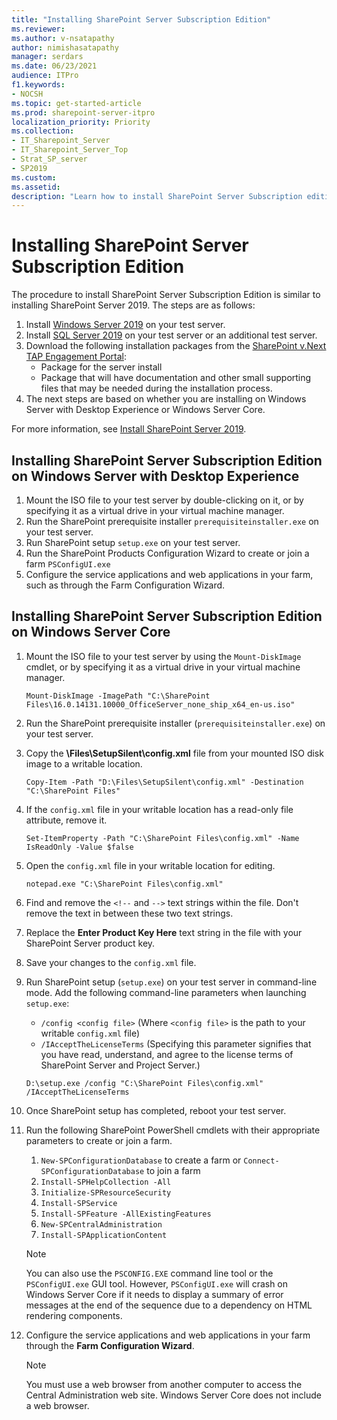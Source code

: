 ```yaml
---
title: "Installing SharePoint Server Subscription Edition"
ms.reviewer: 
ms.author: v-nsatapathy
author: nimishasatapathy
manager: serdars
ms.date: 06/23/2021
audience: ITPro
f1.keywords:
- NOCSH
ms.topic: get-started-article
ms.prod: sharepoint-server-itpro
localization_priority: Priority
ms.collection:
- IT_Sharepoint_Server
- IT_Sharepoint_Server_Top
- Strat_SP_server
- SP2019
ms.custom: 
ms.assetid:
description: "Learn how to install SharePoint Server Subscription edition in various topologies."
---
```

    
# Installing SharePoint Server Subscription Edition
<a name="section1"> </a>

The procedure to install SharePoint Server Subscription Edition is similar to installing SharePoint Server 2019. The steps are as follows:

1. Install [Windows Server 2019](https://www.microsoft.com/en-in/evalcenter/evaluate-windows-server-2019) on your test server.
2. Install [SQL Server 2019](https://www.microsoft.com/en-in/evalcenter/evaluate-sql-server-2019) on your test server or an additional test server.
3. Download the following installation packages from the [SharePoint v.Next TAP Engagement Portal](https://partner.microsoft.com/dashboard/directory):
    - Package for the server install
    - Package that will have documentation and other small supporting files that may be needed during the installation process.
5. The next steps are based on whether you are installing on Windows Server with Desktop Experience or Windows Server Core.

For more information, see [Install SharePoint Server 2019](install-for-sharepoint-server-2019.md).

## Installing SharePoint Server Subscription Edition on Windows Server with Desktop Experience

1. Mount the ISO file to your test server by double-clicking on it, or by specifying it as a virtual drive in your virtual machine manager.
2. Run the SharePoint prerequisite installer `prerequisiteinstaller.exe` on your test server.
3. Run SharePoint setup `setup.exe` on your test server.
4. Run the SharePoint Products Configuration Wizard to create or join a farm `PSConfigUI.exe`
5. Configure the service applications and web applications in your farm, such as through the Farm Configuration Wizard.

## Installing SharePoint Server Subscription Edition on Windows Server Core

1. Mount the ISO file to your test server by using the `Mount-DiskImage` cmdlet, or by specifying it as a virtual drive in your virtual machine manager.
    ```
    Mount-DiskImage -ImagePath "C:\SharePoint Files\16.0.14131.10000_OfficeServer_none_ship_x64_en-us.iso"
    ```
2. Run the SharePoint prerequisite installer (`prerequisiteinstaller.exe`) on your test server.
3. Copy the **\Files\SetupSilent\config.xml** file from your mounted ISO disk image to a writable location.
    ```
    Copy-Item -Path "D:\Files\SetupSilent\config.xml" -Destination "C:\SharePoint Files"
    ```
4. If the `config.xml` file in your writable location has a read-only file attribute, remove it.
    ```
    Set-ItemProperty -Path "C:\SharePoint Files\config.xml" -Name IsReadOnly -Value $false
    ```
5. Open the `config.xml` file in your writable location for editing.
    ```
    notepad.exe "C:\SharePoint Files\config.xml"
    ```
6. Find and remove the `<!--` and `-->` text strings within the file. Don't remove the text in between these two text strings.
7. Replace the **Enter Product Key Here** text string in the file with your SharePoint Server product key.
8. Save your changes to the `config.xml` file.
9. Run SharePoint setup (`setup.exe`) on your test server in command-line mode. Add the following command-line parameters when launching `setup.exe`:
    - `/config <config file>` (Where `<config file>` is the path to your writable `config.xml` file)
    - `/IAcceptTheLicenseTerms` (Specifying this parameter signifies that you have read, understand, and agree to the license terms of SharePoint Server and Project Server.)
    ```
    D:\setup.exe /config "C:\SharePoint Files\config.xml" /IAcceptTheLicenseTerms
    ```
10. Once SharePoint setup has completed, reboot your test server.

11. Run the following SharePoint PowerShell cmdlets with their appropriate parameters to create or join a farm.

    1. `New-SPConfigurationDatabase` to create a farm or `Connect-SPConfigurationDatabase` to join a farm
    2. `Install-SPHelpCollection -All`
    3. `Initialize-SPResourceSecurity`
    4. `Install-SPService`
    5. `Install-SPFeature -AllExistingFeatures`
    6. `New-SPCentralAdministration`
    7. `Install-SPApplicationContent`

    > [!Note]
    > You can also use the `PSCONFIG.EXE` command line tool or the `PSConfigUI.exe` GUI tool. However, `PSConfigUI.exe` will crash on Windows Server Core if it needs to display a summary of error messages at the end of the sequence due to a dependency on HTML rendering components.

12. Configure the service applications and web applications in your farm through the **Farm Configuration Wizard**.

    > [!Note]
    > You must use a web browser from another computer to access the Central Administration web site. Windows Server Core does not include a web browser.